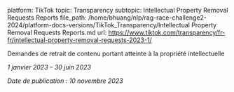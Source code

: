 platform: TikTok
topic: Transparency
subtopic: Intellectual Property Removal Requests Reports
file_path: /home/bhuang/nlp/rag-race-challenge2-2024/platform-docs-versions/TikTok_Transparency/Intellectual Property Removal Requests Reports.md
url: https://www.tiktok.com/transparency/fr-fr/intellectual-property-removal-requests-2023-1/

Demandes de retrait de contenu portant atteinte à la propriété intellectuelle

_1 janvier 2023 – 30 juin 2023_

_Date de publication : 10 novembre 2023_